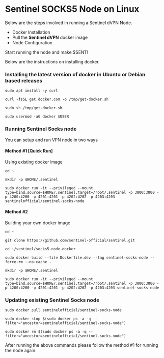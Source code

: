 # Sentinel SOCKS5 Node on Linux

Below are the steps involved in running a Sentinel dVPN Node.

- Docker Installation
- Pull the **Sentinel dVPN** docker image
- Node Configuration

Start running the node and make $SENT!

Below are the instructions on installing docker. 

### Installing the latest version of docker in Ubuntu or Debian based releases

`sudo apt install -y curl`

`curl -fsSL get.docker.com -o /tmp/get-docker.sh`

`sudo sh /tmp/get-docker.sh`

`sudo usermod -aG docker $USER`

### Running Sentinel Socks node

You can setup and run VPN node in two ways

#### Method #1 [Quick Run]

Using existing docker image

`cd ~`

`mkdir -p $HOME/.sentinel`

`sudo docker run -it --privileged --mount type=bind,source=$HOME/.sentinel,target=/root/.sentinel -p 3000:3000 -p 4200:4200 -p 4201:4201 -p 4202:4202 -p 4203:4203 sentinelofficial/sentinel-socks-node`

#### Method #2

Building your own docker image

`cd ~`

`git clone https://github.com/sentinel-official/sentinel.git`

`cd ~/sentinel/socks5-node-docker`

`sudo docker build --file Dockerfile.dev --tag sentinel-socks-node --force-rm --no-cache .`

`mkdir -p $HOME/.sentinel`

`sudo docker run -it --privileged --mount type=bind,source=$HOME/.sentinel,target=/root/.sentinel -p 3000:3000 -p 4200:4200 -p 4201:4201 -p 4202:4202 -p 4203:4203 sentinel-socks-node`

### Updating existing Sentinel Socks node

`sudo docker pull sentinelofficial/sentinel-socks-node`

`sudo docker stop $(sudo docker ps -a -q --filter="ancestor=sentinelofficial/sentinel-socks-node")`

`sudo docker rm $(sudo docker ps -a -q --filter="ancestor=sentinelofficial/sentinel-socks-node")`

After running the above commands please follow the method #1 for running the node again
